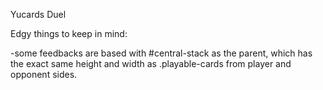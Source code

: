 Yucards Duel

Edgy things to keep in mind:

  -some feedbacks are based with #central-stack as the parent, which has the exact same height and width as .playable-cards from player and opponent sides.
